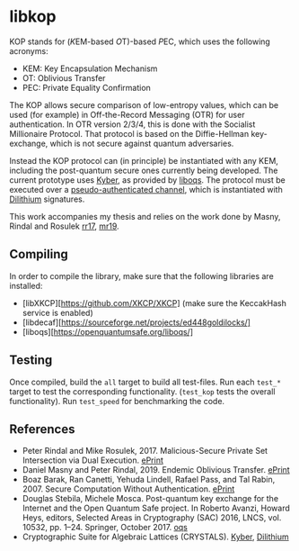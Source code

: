libkop
======

KOP stands for (*K*EM-based *O*T)-based *P*EC,
which uses the following acronyms:
- KEM: Key Encapsulation Mechanism
- OT: Oblivious Transfer
- PEC: Private Equality Confirmation

The KOP allows secure comparison of low-entropy values, which can be used (for
example) in Off-the-Record Messaging (OTR) for user authentication. In OTR
version 2/3/4, this is done with the Socialist Millionaire Protocol.  That
protocol is based on the Diffie-Hellman key-exchange, which is not secure
against quantum adversaries.

Instead the KOP protocol can (in principle) be instantiated with any KEM,
including the post-quantum secure ones currently being developed. The current
prototype uses [Kyber][kyber], as provided by [liboqs][oqs]. The protocol must
be executed over a [pseudo-authenticated channel][bclpr07], which is
instantiated with [Dilithium][dilithium] signatures.

This work accompanies my thesis and relies on the work done by Masny,
Rindal and Rosulek [rr17], [mr19].


Compiling
---------

In order to compile the library, make sure that the following libraries are installed:
 - [libXKCP][https://github.com/XKCP/XKCP] (make sure the KeccakHash service is enabled)
 - [libdecaf][https://sourceforge.net/projects/ed448goldilocks/]
 - [liboqs][https://openquantumsafe.org/liboqs/]


Testing
-------

Once compiled, build the `all` target to build all test-files.
Run each `test_*` target to test the corresponding functionality.
(`test_kop` tests the overall functionality).
Run `test_speed` for benchmarking the code.


References
----------

- Peter Rindal and Mike Rosulek, 2017.
  Malicious-Secure Private Set Intersection via Dual Execution.
	[ePrint][rr17]
- Daniel Masny and Peter Rindal, 2019.
  Endemic Oblivious Transfer.
	[ePrint][mr19]
- Boaz Barak, Ran Canetti, Yehuda Lindell, Rafael Pass, and Tal Rabin, 2007.
  Secure Computation Without Authentication.
  [ePrint][bclpr07]
- Douglas Stebila, Michele Mosca.
  Post-quantum key exchange for the Internet and the Open Quantum Safe project.
	In Roberto Avanzi, Howard Heys, editors, Selected Areas in Cryptography (SAC) 2016, LNCS, vol. 10532, pp. 1–24. Springer, October 2017.
	[oqs]
- Cryptographic Suite for Algebraic Lattices (CRYSTALS).
  [Kyber][kyber], [Dilithium][dilithium]

[rr17]: https://eprint.iacr.org/2017/769
[mr19]: https://eprint.iacr.org/2019/706
[bclpr07]: https://eprint.iacr.org/2007/464
[oqs]: https://openquantumsafe.org
[kyber]: https://pq-crystals.org/kyber/
[dilithium]: https://pq-crystals.org/dilithium/
